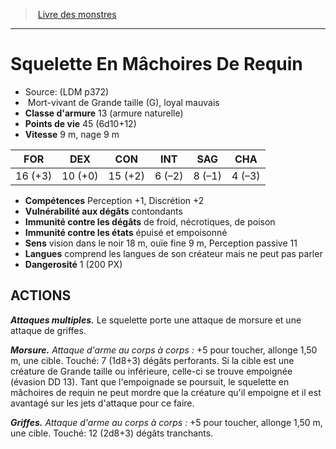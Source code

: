 ﻿> [Livre des monstres](tome_of_beasts.md)

---

# Squelette En Mâchoires De Requin

- Source: (LDM p372)
-  Mort-vivant de Grande taille (G), loyal mauvais
- **Classe d'armure** 13 (armure naturelle)
- **Points de vie** 45 (6d10+12)
- **Vitesse** 9 m, nage 9 m

|FOR|DEX|CON|INT|SAG|CHA|
|---|---|---|---|---|---|
|16 (+3)|10 (+0)|15 (+2)|6 (–2)|8 (–1)|4 (–3)|

- **Compétences** Perception +1, Discrétion +2
- **Vulnérabilité aux dégâts** contondants
- **Immunité contre les dégâts** de froid, nécrotiques, de poison
- **Immunité contre les états** épuisé et empoisonné
- **Sens** vision dans le noir 18 m, ouïe fine 9 m, Perception passive 11
- **Langues** comprend les langues de son créateur mais ne peut pas parler
- **Dangerosité** 1 (200 PX)

## ACTIONS

**_Attaques multiples._** Le squelette porte une attaque de morsure et une attaque de griffes.

**_Morsure._** _Attaque d'arme au corps à corps :_ +5 pour toucher, allonge 1,50 m, une cible. Touché: 7 (1d8+3) dégâts perforants. Si la cible est une créature de Grande taille ou inférieure, celle-ci se trouve empoignée (évasion DD 13). Tant que l'empoignade se poursuit, le squelette en mâchoires de requin ne peut mordre que la créature qu'il empoigne et il est avantagé sur les jets d'attaque pour ce faire.

**_Griffes._** _Attaque d'arme au corps à corps :_ +5 pour toucher, allonge 1,50 m, une cible. Touché: 12 (2d8+3) dégâts tranchants.

